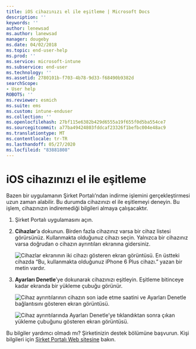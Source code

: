 ```yaml
---
title: iOS cihazınızı el ile eşitleme | Microsoft Docs
description: ''
keywords: ''
author: lenewsad
ms.author: lanewsad
manager: dougeby
ms.date: 04/02/2018
ms.topic: end-user-help
ms.prod: ''
ms.service: microsoft-intune
ms.subservice: end-user
ms.technology: ''
ms.assetid: 2780101b-f703-4b78-9d33-f68490b9382d
searchScope:
- User help
ROBOTS: ''
ms.reviewer: esmich
ms.suite: ems
ms.custom: intune-enduser
ms.collection: ''
ms.openlocfilehash: 27bf115e6382b429d6555a19f655f0d5ba554ce7
ms.sourcegitcommit: a77ba49424803fddcaf23326f1befbc004e48ac9
ms.translationtype: MT
ms.contentlocale: tr-TR
ms.lasthandoff: 05/27/2020
ms.locfileid: "83881808"
---
```

# <a name="sync-your-ios-device-manually"></a>iOS cihazınızı el ile eşitleme

Bazen bir uygulamanın Şirket Portalı’ndan indirme işlemini gerçekleştirmesi uzun zaman alabilir. Bu durumda cihazınızı el ile eşitlemeyi deneyin. Bu işlem, cihazınızın indiremediği bilgileri almaya çalışacaktır.

1. Şirket Portalı uygulamasını açın.

2. **Cihazlar**’a dokunun. Birden fazla cihazınız varsa bir cihaz listesi görürsünüz. Kullanmakta olduğunuz cihazı seçin. Yalnızca bir cihazınız varsa doğrudan o cihazın ayrıntıları ekranına gidersiniz.

    ![Cihazlar ekranının iki cihazı gösteren ekran görüntüsü. En üstteki cihazda “Bu, kullanmakta olduğunuz iPhone 6 Plus cihazı.” yazan bir metin vardır.](./media/ios_sync_1_CP_after_1804.png)

3. **Ayarları Denetle**’ye dokunarak cihazınızı eşitleyin. Eşitleme bitinceye kadar ekranda bir yükleme çubuğu görünür.

    ![Cihaz ayrıntılarının cihazın son iade etme saatini ve Ayarları Denetle bağlantısını gösteren ekran görüntüsü.](./media/ios_sync_2_CP_after_1804.png)  

   ![Cihaz ayrıntılarında Ayarları Denetle’ye tıklandıktan sonra çıkan yükleme çubuğunu gösteren ekran görüntüsü.](./media/ios_sync_3_CP-after_1804.png)

Bu bilgiler yardımcı olmadı mı? Şirketinizin destek bölümüne başvurun. Kişi bilgileri için [Şirket Portalı Web sitesine](https://go.microsoft.com/fwlink/?linkid=2010980) bakın.

